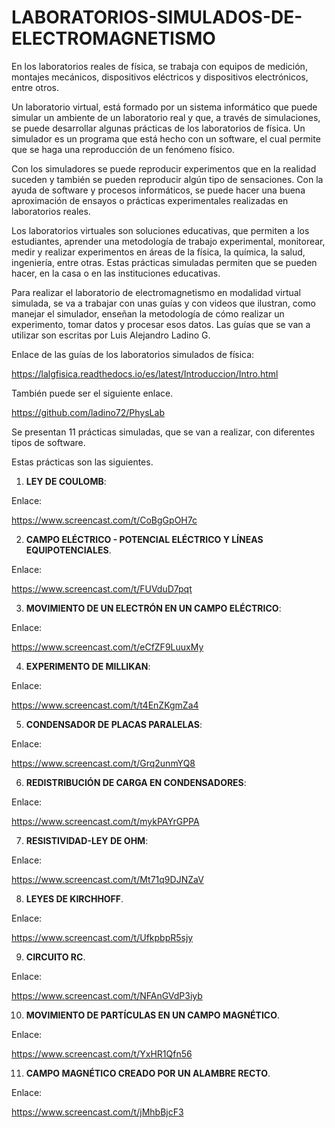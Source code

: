 # LABORATORIOS-SIMULADOS-DE-ELECTROMAGNETISMO
En los laboratorios reales de física, se trabaja con equipos de medición, montajes mecánicos, dispositivos eléctricos y dispositivos electrónicos, entre otros.

Un laboratorio virtual, está formado por un sistema informático que puede simular un ambiente de un laboratorio real y que, a través de simulaciones,
se puede desarrollar algunas prácticas de los laboratorios de física.
Un simulador es un programa que está hecho con un software, el cual permite que se haga una reproducción de un fenómeno físico.

Con los simuladores se puede reproducir experimentos que en la realidad suceden y también se pueden reproducir algún tipo de sensaciones.
Con la ayuda de software y procesos informáticos, se puede hacer una buena aproximación de ensayos o prácticas experimentales realizadas en laboratorios reales.

Los laboratorios virtuales son soluciones educativas, que permiten a los estudiantes, aprender una metodología de trabajo experimental, monitorear,
medir y realizar experimentos en áreas de la física, la química, la salud, ingeniería, entre otras. Estas prácticas simuladas permiten que se pueden hacer, en la casa o en las instituciones educativas.

Para realizar el laboratorio de electromagnetismo en modalidad virtual simulada, se va a trabajar con unas guías y con videos que ilustran,
como manejar el simulador, enseñan la metodología de cómo realizar un experimento, tomar datos y procesar esos datos. Las guías que se van a utilizar son escritas por Luis Alejandro Ladino G.

Enlace de las guías de los laboratorios simulados de física:

https://lalgfisica.readthedocs.io/es/latest/Introduccion/Intro.html

También puede ser el siguiente enlace.

https://github.com/ladino72/PhysLab

Se presentan 11 prácticas simuladas, que se van a realizar, con diferentes tipos de software.

Estas prácticas son las siguientes.


1.	**LEY DE COULOMB**:

Enlace:

https://www.screencast.com/t/CoBgGpOH7c

2.	**CAMPO ELÉCTRICO - POTENCIAL ELÉCTRICO Y LÍNEAS EQUIPOTENCIALES**.

Enlace:

https://www.screencast.com/t/FUVduD7pqt

3.	**MOVIMIENTO DE UN ELECTRÓN EN UN CAMPO ELÉCTRICO**:

Enlace: 

https://www.screencast.com/t/eCfZF9LuuxMy

4.	**EXPERIMENTO DE MILLIKAN**:

Enlace:

https://www.screencast.com/t/t4EnZKgmZa4

5.	**CONDENSADOR DE PLACAS PARALELAS**:

Enlace: 

https://www.screencast.com/t/Grq2unmYQ8

6.	**REDISTRIBUCIÓN DE CARGA EN CONDENSADORES**:

Enlace:
 
 https://www.screencast.com/t/mykPAYrGPPA

7.	**RESISTIVIDAD-LEY DE OHM**:

Enlace: 

https://www.screencast.com/t/Mt71q9DJNZaV

8.	**LEYES DE KIRCHHOFF**.

Enlace:

https://www.screencast.com/t/UfkpbpR5sjy

9.	**CIRCUITO RC**.

Enlace: 

https://www.screencast.com/t/NFAnGVdP3iyb

10.	**MOVIMIENTO DE PARTÍCULAS EN UN CAMPO MAGNÉTICO**.

Enlace:
 
https://www.screencast.com/t/YxHR1Qfn56

11.	**CAMPO MAGNÉTICO CREADO POR UN ALAMBRE RECTO**.

Enlace:

https://www.screencast.com/t/jMhbBjcF3

